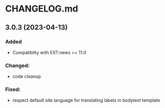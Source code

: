 # CHANGELOG.md

## 3.0.3 (2023-04-13)

### Added
- Compatiblity with EXT:news >= 11.0

### Changed:
- code cleanup

### Fixed:
- respect default site language for translating labels in bodytext template
